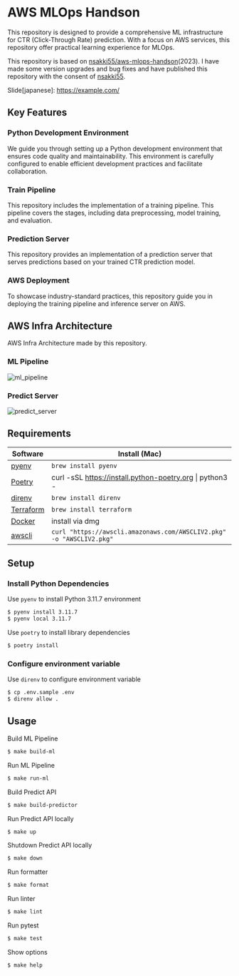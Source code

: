 # AWS MLOps Handson
This repository is designed to provide a comprehensive ML infrastructure for CTR (Click-Through Rate) prediction.
With a focus on AWS services, this repository offer practical learning experience for MLOps.

This repository is based on [nsakki55/aws-mlops-handson](https://github.com/nsakki55/aws-mlops-handson/tree/main)(2023). I have made some version upgrades and bug fixes and have published this repository with the consent of [nsakki55](https://github.com/nsakki55).

Slide[japanese]: https://example.com/

## Key Features
### Python Development Environment
We guide you through setting up a Python development environment that ensures code quality and maintainability.
This environment is carefully configured to enable efficient development practices and facilitate collaboration.

### Train Pipeline
This repository includes the implementation of a training pipeline.
This pipeline covers the stages, including data preprocessing, model training, and evaluation.

### Prediction Server
This repository provides an implementation of a prediction server that serves predictions based on your trained CTR prediction model.

### AWS Deployment
To showcase industry-standard practices, this repository guide you in deploying the training pipeline and inference server on AWS.


## AWS Infra Architecture
AWS Infra Architecture made by this repository.

### ML Pipeline
![ml_pipeline](https://placehold.jp/150x150.png)

### Predict Server
![predict_server](https://placehold.jp/150x150.png)

## Requirements
| Software                   | Install (Mac)              |
|----------------------------|----------------------------|
| [pyenv](https://github.com/pyenv/pyenv#installation)             | `brew install pyenv`       |
| [Poetry](https://python-poetry.org/docs/#installation)           | curl -sSL https://install.python-poetry.org &#x7C; python3 - |
| [direnv](https://formulae.brew.sh/formula/direnv)           | `brew install direnv`      |
| [Terraform](https://developer.hashicorp.com/terraform/tutorials/aws-get-started/install-cli#install-terraform)    | `brew install terraform`   |
| [Docker](https://docs.docker.com/desktop/install/mac-install/) | install via dmg |
| [awscli](https://docs.aws.amazon.com/cli/latest/userguide/getting-started-installjkkkkj.html) | `curl "https://awscli.amazonaws.com/AWSCLIV2.pkg" -o "AWSCLIV2.pkg"` |

## Setup
### Install Python Dependencies
Use `pyenv` to install Python 3.11.7 environment
```bash
$ pyenv install 3.11.7
$ pyenv local 3.11.7
```

Use `poetry` to install library dependencies
```bash
$ poetry install
```

### Configure environment variable
Use `direnv` to configure environment variable
```bash
$ cp .env.sample .env
$ direnv allow .
```

## Usage
Build ML Pipeline
```bash
$ make build-ml
```

Run ML Pipeline
```bash
$ make run-ml
```

Build Predict API
```bash
$ make build-predictor
```

Run Predict API locally
```bash
$ make up
```

Shutdown Predict API locally
```bash
$ make down
```

Run formatter
```bash
$ make format
```

Run linter
```bash
$ make lint
```

Run pytest
```bash
$ make test
```

Show options
```bash
$ make help
```
